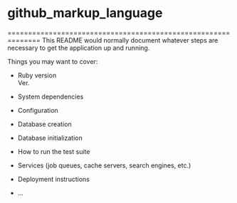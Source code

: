 # github_markup_language


==============================================================
This README would normally document whatever steps are necessary to get the
application up and running.

Things you may want to cover:

* Ruby version
  <br/>  Ver.

* System dependencies

* Configuration

* Database creation

* Database initialization

* How to run the test suite

* Services (job queues, cache servers, search engines, etc.)

* Deployment instructions

* ...
